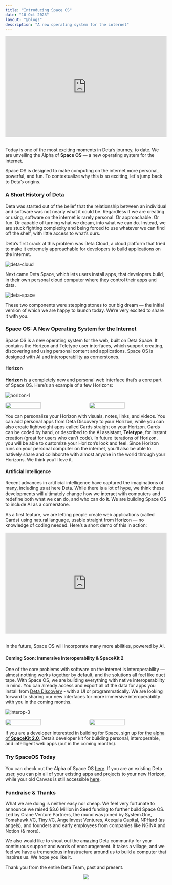 ```yaml
---
title: "Introducing Space OS"
date: "10 Oct 2023"
layout: "@blogs"
description: "A new operating system for the internet"
---
```




<div style="display: flex; align-items: center; justify-content: center;">
<iframe width="560" height="315" src="https://www.youtube.com/embed/qVRy6mK8lD0?si=fAAVvZj9EwWMfcQf" title="YouTube video player" frameborder="0" allow="accelerometer; autoplay; clipboard-write; encrypted-media; gyroscope; picture-in-picture; web-share" allowfullscreen></iframe>
</div>

<br />

Today is one of the most exciting moments in Deta’s journey, to date.  We are unveiling the Alpha of **Space OS** — a new operating system for the internet. 

Space OS is designed to make computing on the internet more personal, powerful, and fun. To contextualize why this is so exciting, let's jump back to Deta’s origins.

### A Short History of Deta

Deta was started out of the belief that the relationship between an individual and software was not nearly what it could be. Regardless if we are creating or using, software on the internet is rarely personal. Or approachable. Or fun. Or capable of turning what we dream, into what we can do. Instead, we are stuck fighting complexity and being forced to use whatever we can find off the shelf, with little access to what’s ours. 

Deta’s first crack at this problem was Deta Cloud, a cloud platform that tried to make it extremely approachable for developers to build applications on the internet. 

![deta-cloud](/blog_assets/deta-cloud-welcome.png)

Next came Deta Space, which lets users install apps, that developers build, in their own personal cloud computer where they control their apps and data. 

![deta-space](/blog_assets/space-canvas.png)

These two components were stepping stones to our big dream — the initial version of which we are happy to launch today. We’re very excited to share it with you.

### Space OS: A New Operating System for the Internet

Space OS is a new operating system for the web, built on Deta Space. It contains the Horizon and Teletype user interfaces, which support creating, discovering and using personal content and applications. Space OS is designed with AI and interoperability as cornerstones.

#### Horizon

**Horizon** is a completely new and personal web interface that’s a core part of Space OS. Here’s an example of a few Horizons:

![horizon-1](/blog_assets/horizon-1.png)

<div style="display: flex; align-items: center; justify-content-center;">
<image style="width: calc(50% - 10px); border-radius: 5px; margin-right: 10px;" src="/blog_assets/horizon-2.png">
<image style="width: calc(50% - 10px); border-radius: 5px; margin-left: 10px;" src="/blog_assets/horizon-3.png">
</div>


You can personalize your Horizon with visuals, notes, links, and videos. You can add personal apps from Deta Discovery to your Horizon, while you can also create lightweight apps called Cards straight on your Horizon. Cards can be coded by hand, or described to the AI assistant, **Teletype**, for instant creation (great for users who can’t code). In future iterations of Horizon, you will be able to customize your Horizon’s look and feel. Since Horizon runs on your personal computer on the internet, you’ll also be able to natively share and collaborate with almost anyone in the world through your Horizons. We think you’ll love it.

#### Artificial Intelligence

Recent advances in artificial intelligence have captured the imaginations of many, including us at here Deta. While there is a lot of hype, we think these developments will ultimately change how we interact with computers and redefine both what we can do, and who can do it. We are building Space OS to include AI as a cornerstone.

As a first feature, we are letting people create web applications (called Cards) using natural language, usable straight from Horizon — no knowledge of coding needed. Here’s a short demo of this in action:

<div style="display: flex; align-items: center; justify-content: center;">
<iframe width="560" height="315" src="https://www.youtube.com/embed/iVda_V-DpQ8?si=ZNOuYN7YJGeDTa-T" title="YouTube video player" frameborder="0" allow="accelerometer; autoplay; clipboard-write; encrypted-media; gyroscope; picture-in-picture; web-share" allowfullscreen></iframe>
</div>

<br />

In the future, Space OS will incorporate many more abilities, powered by AI.

#### Coming Soon: Immersive Interoperability & SpaceKit 2 

One of the core problems with software on the internet is interoperability — almost nothing works together by default, and the solutions all feel like duct tape. With Space OS, we are building everything with native interoperability in mind. You can already access and export all of the data for apps you install from [Deta Discovery](https://deta.space/discovery) - with a UI or programmatically. We are looking forward to sharing our new interfaces for more immersive interoperability with you in the coming months.

![interop-3](/blog_assets/interop-3.png)

<div style="display: flex; align-items: center; justify-content-center;">
<image style="width: calc(50% - 10px); border-radius: 5px; margin-right: 10px;" src="/blog_assets/interop-1.png">
<image style="width: calc(50% - 10px); border-radius: 5px; margin-left: 10px;" src="/blog_assets/interop-2.png">
</div>

If you are a developer interested in building for Space, sign up for [the alpha of **SpaceKit 2.0**](https://formate-1-j0779127.deta.app/f/spacekit-2), Deta’s developer kit for building personal, interoperable, and intelligent web apps (out in the coming months). 

### Try SpaceOS Today

You can check out the Alpha of Space OS [here](https://deta.space/signup). If you are an existing Deta user, you can pin all of your existing apps and projects to your new Horizon, while your old Canvas is still accessible [here](https://old.deta.space).

### Fundraise & Thanks

What we are doing is neither easy nor cheap. We feel very fortunate to announce we raised $3.6 Million in Seed funding to further build Space OS. Led by Crane Venture Partners, the round was joined by System.One, Tomahawk.VC, Tiny.VC, AngelInvest Ventures, Acequia Capital, NPHard (as angels), and founders and early employees from companies like NGINX and Notion (& more). 

We also would like to shout out the amazing Deta community for your continuous support and words of encouragement. It takes a village, and we feel we have a tremendous infrastructure around us to build a computer that inspires us. We hope you like it.

Thank you from the entire Deta Team, past and present.

<div style="display: flex; justify-content: center;">
<image style="max-width: 60%;" src="/blog_assets/space-os-signatures.svg">
</div>